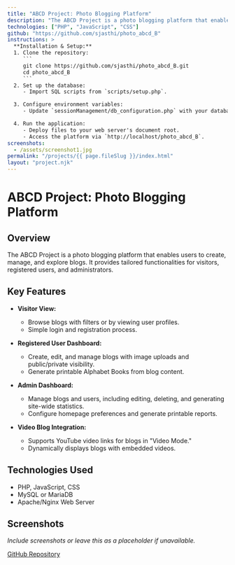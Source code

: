 ```yaml
---
title: "ABCD Project: Photo Blogging Platform"
description: "The ABCD Project is a photo blogging platform that enables users to create, manage, and explore blogs. It provides tailored functionalities for visitors, registered users, and administrators, including advanced blog management, user controls, and dynamic content filtering."
technologies: ["PHP", "JavaScript", "CSS"]
github: "https://github.com/sjasthi/photo_abcd_B"
instructions: >
  **Installation & Setup:**
  1. Clone the repository:
     ```
     git clone https://github.com/sjasthi/photo_abcd_B.git
     cd photo_abcd_B
     ```
  2. Set up the database:
     - Import SQL scripts from `scripts/setup.php`.

  3. Configure environment variables:
     - Update `sessionManagement/db_configuration.php` with your database credentials.

  4. Run the application:
     - Deploy files to your web server's document root.
     - Access the platform via `http://localhost/photo_abcd_B`.
screenshots:
  - /assets/screenshot1.jpg
permalink: "/projects/{{ page.fileSlug }}/index.html"
layout: "project.njk"
---
```


# ABCD Project: Photo Blogging Platform

## Overview

The ABCD Project is a photo blogging platform that enables users to create, manage, and explore blogs. It provides tailored functionalities for visitors, registered users, and administrators.

## Key Features

- **Visitor View:**
  - Browse blogs with filters or by viewing user profiles.
  - Simple login and registration process.

- **Registered User Dashboard:**
  - Create, edit, and manage blogs with image uploads and public/private visibility.
  - Generate printable Alphabet Books from blog content.

- **Admin Dashboard:**
  - Manage blogs and users, including editing, deleting, and generating site-wide statistics.
  - Configure homepage preferences and generate printable reports.

- **Video Blog Integration:**
  - Supports YouTube video links for blogs in "Video Mode."
  - Dynamically displays blogs with embedded videos.

## Technologies Used

- PHP, JavaScript, CSS
- MySQL or MariaDB
- Apache/Nginx Web Server

## Screenshots

*Include screenshots or leave this as a placeholder if unavailable.*

[GitHub Repository](https://github.com/sjasthi/photo_abcd_B)  
